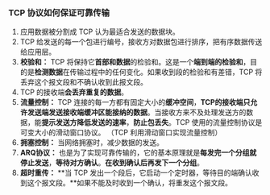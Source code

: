 ### TCP 协议如何保证可靠传输

1. 应用数据被分割成 TCP 认为最适合发送的数据块。
2. TCP 给发送的每一个包进行编号，接收方对数据包进行排序，把有序数据传送给应用层。
3. **校验和：** TCP 将保持它**首部和数据**的检验和。这是一个**端到端的检验和**，目的是**检测数据**在传输过程中的任何变化。如果收到段的检验和有差错，TCP 将丢弃这个报文段和不确认收到此报文段。
4. TCP 的接收端**会丢弃重复的数据**。
5. **流量控制：** TCP 连接的每一方都有固定大小的**缓冲空间**，**TCP的接收端只允许发送端发送接收端缓冲区能接纳的数据**。当接收方来不及处理发送方的数据，能**提示发送方降低发送的速率**，**防止包丢失**。TCP 使用的流量控制协议是可变大小的滑动窗口协议。 （TCP 利用滑动窗口实现流量控制）
6. **拥塞控制：** 当网络拥塞时，减少数据的发送。
7. **ARQ协议：** 也是为了实现可靠传输的，它的基本原理就是**每发完一个分组就停止发送**，**等待对方确认**。**在收到确认后再发下一个分组**。
8. **超时重传：** **当 TCP 发出一个段后，它启动一个定时器，等待目的端确认收到这个报文段。**如果不能及时收到一个确认，将重发这个报文段。